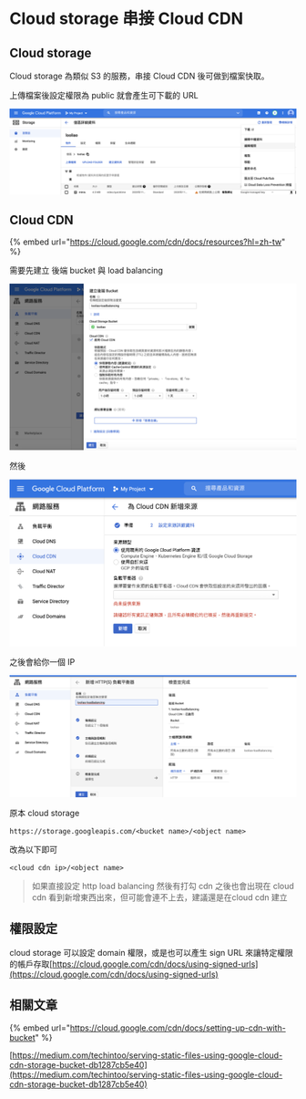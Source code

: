 # Cloud storage 串接 Cloud CDN

## Cloud storage

Cloud storage 為類似 S3 的服務，串接 Cloud CDN 後可做到檔案快取。

上傳檔案後設定權限為 public 就會產生可下載的 URL

![](../.gitbook/assets/jie-tu-20201117-xia-wu-5.32.40.png)



## Cloud CDN

{% embed url="https://cloud.google.com/cdn/docs/resources?hl=zh-tw" %}

需要先建立 後端 bucket 與 load balancing

![](../.gitbook/assets/jie-tu-20201117-xia-wu-5.03.37.png)

然後

![](../.gitbook/assets/jie-tu-20201117-xia-wu-5.03.44.png)

之後會給你一個 IP

![](../.gitbook/assets/jie-tu-20201117-xia-wu-5.05.26.png)

原本 cloud storage 

```text
https://storage.googleapis.com/<bucket name>/<object name>
```

改為以下即可

```text
<cloud cdn ip>/<object name>
```

> 如果直接設定 http load balancing 然後有打勾 cdn 之後也會出現在 cloud cdn 看到新增東西出來，但可能會連不上去，建議還是在cloud cdn 建立

## 權限設定

cloud storage 可以設定 domain 權限，或是也可以產生 sign URL 來讓特定權限的帳戶存取[https://cloud.google.com/cdn/docs/using-signed-urls](https://cloud.google.com/cdn/docs/using-signed-urls)

## 相關文章

{% embed url="https://cloud.google.com/cdn/docs/setting-up-cdn-with-bucket" %}

[https://medium.com/techintoo/serving-static-files-using-google-cloud-cdn-storage-bucket-db1287cb5e40](https://medium.com/techintoo/serving-static-files-using-google-cloud-cdn-storage-bucket-db1287cb5e40)

